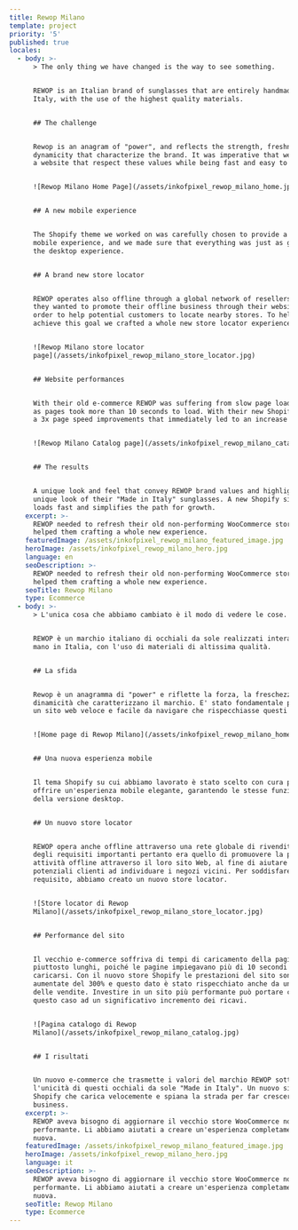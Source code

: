 ```yaml
---
title: Rewop Milano
template: project
priority: '5'
published: true
locales:
  - body: >-
      > The only thing we have changed is the way to see something.


      REWOP is an Italian brand of sunglasses that are entirely handmade in
      Italy, with the use of the highest quality materials.


      ## The challenge


      Rewop is an anagram of "power", and reflects the strength, freshness and
      dynamicity that characterize the brand. It was imperative that we designed
      a website that respect these values while being fast and easy to navigate.


      ![Rewop Milano Home Page](/assets/inkofpixel_rewop_milano_home.jpg)


      ## A new mobile experience


      The Shopify theme we worked on was carefully chosen to provide a sleek
      mobile experience, and we made sure that everything was just as good as
      the desktop experience.


      ## A brand new store locator


      REWOP operates also offline through a global network of resellers. As such
      they wanted to promote their offline business through their website, in
      order to help potential customers to locate nearby stores. To help them
      achieve this goal we crafted a whole new store locator experience.


      ![Rewop Milano store locator
      page](/assets/inkofpixel_rewop_milano_store_locator.jpg)


      ## Website performances


      With their old e-commerce REWOP was suffering from slow page load times,
      as pages took more than 10 seconds to load. With their new Shopify we saw
      a 3x page speed improvements that immediately led to an increase of sales.


      ![Rewop Milano Catalog page](/assets/inkofpixel_rewop_milano_catalog.jpg)


      ## The results


      A unique look and feel that convey REWOP brand values and highlights
      unique look of their "Made in Italy" sunglasses. A new Shopify site that
      loads fast and simplifies the path for growth.
    excerpt: >-
      REWOP needed to refresh their old non-performing WooCommerce store. We
      helped them crafting a whole new experience.
    featuredImage: /assets/inkofpixel_rewop_milano_featured_image.jpg
    heroImage: /assets/inkofpixel_rewop_milano_hero.jpg
    language: en
    seoDescription: >-
      REWOP needed to refresh their old non-performing WooCommerce store. We
      helped them crafting a whole new experience.
    seoTitle: Rewop Milano
    type: Ecommerce
  - body: >-
      > L'unica cosa che abbiamo cambiato è il modo di vedere le cose.


      REWOP è un marchio italiano di occhiali da sole realizzati interamente a
      mano in Italia, con l'uso di materiali di altissima qualità.


      ## La sfida


      Rewop è un anagramma di "power" e riflette la forza, la freschezza e la
      dinamicità che caratterizzano il marchio. E' stato fondamentale progettare
      un sito web veloce e facile da navigare che rispecchiasse questi valori.


      ![Home page di Rewop Milano](/assets/inkofpixel_rewop_milano_home.jpg)


      ## Una nuova esperienza mobile


      Il tema Shopify su cui abbiamo lavorato è stato scelto con cura per
      offrire un'esperienza mobile elegante, garantendo le stesse funzionalità
      della versione desktop.


      ## Un nuovo store locator


      REWOP opera anche offline attraverso una rete globale di rivenditori. Uno
      degli requisiti importanti pertanto era quello di promuovere la propria
      attività offline attraverso il loro sito Web, al fine di aiutare i
      potenziali clienti ad individuare i negozi vicini. Per soddisfare questo
      requisito, abbiamo creato un nuovo store locator.


      ![Store locator di Rewop
      Milano](/assets/inkofpixel_rewop_milano_store_locator.jpg)


      ## Performance del sito


      Il vecchio e-commerce soffriva di tempi di caricamento della pagine
      piuttosto lunghi, poiché le pagine impiegavano più di 10 secondi per
      caricarsi. Con il nuovo store Shopify le prestazioni del sito sono
      aumentate del 300% e questo dato è stato rispecchiato anche da un aumento
      delle vendite. Investire in un sito più performante può portare come in
      questo caso ad un significativo incremento dei ricavi.


      ![Pagina catalogo di Rewop
      Milano](/assets/inkofpixel_rewop_milano_catalog.jpg)


      ## I risultati


      Un nuovo e-commerce che trasmette i valori del marchio REWOP sottolineando
      l'unicità di questi occhiali da sole "Made in Italy". Un nuovo sito
      Shopify che carica velocemente e spiana la strada per far crescere il
      business.
    excerpt: >-
      REWOP aveva bisogno di aggiornare il vecchio store WooCommerce non
      performante. Li abbiamo aiutati a creare un'esperienza completamente
      nuova.
    featuredImage: /assets/inkofpixel_rewop_milano_featured_image.jpg
    heroImage: /assets/inkofpixel_rewop_milano_hero.jpg
    language: it
    seoDescription: >-
      REWOP aveva bisogno di aggiornare il vecchio store WooCommerce non
      performante. Li abbiamo aiutati a creare un'esperienza completamente
      nuova.
    seoTitle: Rewop Milano
    type: Ecommerce
---
```


